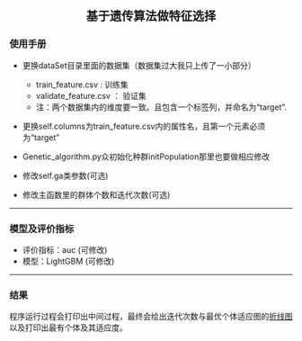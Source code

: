 <h2 align="center">基于遗传算法做特征选择</h2>

### 使用手册

- 更换dataSet目录里面的数据集（数据集过大我只上传了一小部分）
    - train_feature.csv : 训练集
    - validate_feature.csv ： 验证集
    - 注：两个数据集内的维度要一致。且包含一个标签列，并命名为“target”.
    
- 更换self.columns为train_feature.csv内的属性名，且第一个元素必须为“target”

- Genetic_algorithm.py众初始化种群initPopulation那里也要做相应修改

- 修改self.ga类参数(可选)

- 修改主函数里的群体个数和迭代次数(可选)
***

### 模型及评价指标
- 评价指标：auc     (可修改)
- 模型：LightGBM    (可修改)
***

### 结果
程序运行过程会打印出中间过程，最终会绘出迭代次数与最优个体适应图的[折线图](https://github.com/rogeroyer/feature_selection_GAAlgorithm/blob/master/result.jpg)以及打印出最有个体及其适应度。
